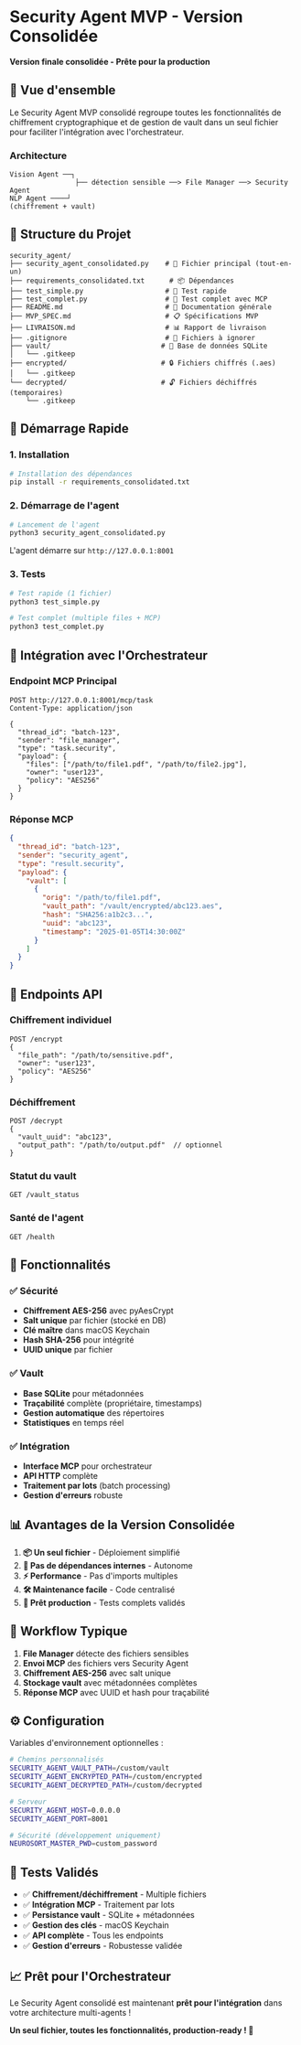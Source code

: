 # Security Agent MVP - Version Consolidée

**Version finale consolidée - Prête pour la production**

## 🎯 Vue d'ensemble

Le Security Agent MVP consolidé regroupe toutes les fonctionnalités de chiffrement cryptographique et de gestion de vault dans un seul fichier pour faciliter l'intégration avec l'orchestrateur.

### Architecture

```
Vision Agent ──┐
                ├── détection sensible ──> File Manager ──> Security Agent
NLP Agent ────┘                                              (chiffrement + vault)
```

## 📁 Structure du Projet

```
security_agent/
├── security_agent_consolidated.py    # 🔐 Fichier principal (tout-en-un)
├── requirements_consolidated.txt      # 📦 Dépendances
├── test_simple.py                    # 🧪 Test rapide
├── test_complet.py                   # 🧪 Test complet avec MCP
├── README.md                         # 📖 Documentation générale
├── MVP_SPEC.md                       # 📋 Spécifications MVP
├── LIVRAISON.md                      # 📊 Rapport de livraison
├── .gitignore                        # 🚫 Fichiers à ignorer
├── vault/                           # 📂 Base de données SQLite
│   └── .gitkeep
├── encrypted/                       # 🔒 Fichiers chiffrés (.aes)
│   └── .gitkeep
└── decrypted/                       # 🔓 Fichiers déchiffrés (temporaires)
    └── .gitkeep
```

## 🚀 Démarrage Rapide

### 1. Installation

```bash
# Installation des dépendances
pip install -r requirements_consolidated.txt
```

### 2. Démarrage de l'agent

```bash
# Lancement de l'agent
python3 security_agent_consolidated.py
```

L'agent démarre sur `http://127.0.0.1:8001`

### 3. Tests

```bash
# Test rapide (1 fichier)
python3 test_simple.py

# Test complet (multiple files + MCP)
python3 test_complet.py
```

## 🔗 Intégration avec l'Orchestrateur

### Endpoint MCP Principal

```http
POST http://127.0.0.1:8001/mcp/task
Content-Type: application/json

{
  "thread_id": "batch-123",
  "sender": "file_manager",
  "type": "task.security",
  "payload": {
    "files": ["/path/to/file1.pdf", "/path/to/file2.jpg"],
    "owner": "user123",
    "policy": "AES256"
  }
}
```

### Réponse MCP

```json
{
  "thread_id": "batch-123",
  "sender": "security_agent",
  "type": "result.security",
  "payload": {
    "vault": [
      {
        "orig": "/path/to/file1.pdf",
        "vault_path": "/vault/encrypted/abc123.aes",
        "hash": "SHA256:a1b2c3...",
        "uuid": "abc123",
        "timestamp": "2025-01-05T14:30:00Z"
      }
    ]
  }
}
```

## 🔐 Endpoints API

### Chiffrement individuel
```http
POST /encrypt
{
  "file_path": "/path/to/sensitive.pdf",
  "owner": "user123",
  "policy": "AES256"
}
```

### Déchiffrement
```http
POST /decrypt
{
  "vault_uuid": "abc123",
  "output_path": "/path/to/output.pdf"  // optionnel
}
```

### Statut du vault
```http
GET /vault_status
```

### Santé de l'agent
```http
GET /health
```

## 🔧 Fonctionnalités

### ✅ Sécurité
- **Chiffrement AES-256** avec pyAesCrypt
- **Salt unique** par fichier (stocké en DB)
- **Clé maître** dans macOS Keychain
- **Hash SHA-256** pour intégrité
- **UUID unique** par fichier

### ✅ Vault
- **Base SQLite** pour métadonnées
- **Traçabilité** complète (propriétaire, timestamps)
- **Gestion automatique** des répertoires
- **Statistiques** en temps réel

### ✅ Intégration
- **Interface MCP** pour orchestrateur
- **API HTTP** complète
- **Traitement par lots** (batch processing)
- **Gestion d'erreurs** robuste

## 📊 Avantages de la Version Consolidée

1. **📦 Un seul fichier** - Déploiement simplifié
2. **🔗 Pas de dépendances internes** - Autonome
3. **⚡ Performance** - Pas d'imports multiples
4. **🛠️ Maintenance facile** - Code centralisé
5. **🚀 Prêt production** - Tests complets validés

## 🔄 Workflow Typique

1. **File Manager** détecte des fichiers sensibles
2. **Envoi MCP** des fichiers vers Security Agent
3. **Chiffrement AES-256** avec salt unique
4. **Stockage vault** avec métadonnées complètes
5. **Réponse MCP** avec UUID et hash pour traçabilité

## ⚙️ Configuration

Variables d'environnement optionnelles :

```bash
# Chemins personnalisés
SECURITY_AGENT_VAULT_PATH=/custom/vault
SECURITY_AGENT_ENCRYPTED_PATH=/custom/encrypted
SECURITY_AGENT_DECRYPTED_PATH=/custom/decrypted

# Serveur
SECURITY_AGENT_HOST=0.0.0.0
SECURITY_AGENT_PORT=8001

# Sécurité (développement uniquement)
NEUROSORT_MASTER_PWD=custom_password
```

## 🎉 Tests Validés

- ✅ **Chiffrement/déchiffrement** - Multiple fichiers
- ✅ **Intégration MCP** - Traitement par lots
- ✅ **Persistance vault** - SQLite + métadonnées
- ✅ **Gestion des clés** - macOS Keychain
- ✅ **API complète** - Tous les endpoints
- ✅ **Gestion d'erreurs** - Robustesse validée

## 📈 Prêt pour l'Orchestrateur

Le Security Agent consolidé est maintenant **prêt pour l'intégration** dans votre architecture multi-agents !

**Un seul fichier, toutes les fonctionnalités, production-ready ! 🚀**
